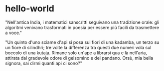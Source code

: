 # hello-world

"Nell'antica India, i matematici sanscritti seguivano una tradizione orale: 
gli algoritmi venivano trasformati in poesia per essere più facili da trasmettere a voce."

"Un quinto d'uno sciame d'api si posa sui fiori di una kadamba,
un terzo su un fiore di silindhri;
tre volte la differenza tra questi due numeri vola sul boccolo di una kutaja.
Rimane solo un'ape a librarsi qua e là nell'aria,
attirata dal gradevole odore di gelsomino e del pandano.
Orsù, mia bella signora, sai dirmi quanti api ci sono?"

